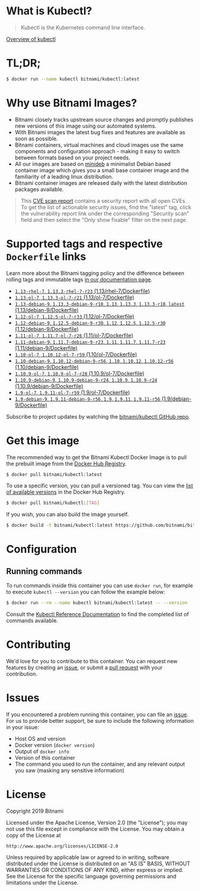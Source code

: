 
# What is Kubectl?

> Kubectl is the Kubernetes command line interface.

[Overview of kubectl](https://kubernetes.io/docs/reference/kubectl/overview/)

# TL;DR;

```bash
$ docker run --name kubectl bitnami/kubectl:latest
```

# Why use Bitnami Images?

* Bitnami closely tracks upstream source changes and promptly publishes new versions of this image using our automated systems.
* With Bitnami images the latest bug fixes and features are available as soon as possible.
* Bitnami containers, virtual machines and cloud images use the same components and configuration approach - making it easy to switch between formats based on your project needs.
* All our images are based on [minideb](https://github.com/bitnami/minideb) a minimalist Debian based container image which gives you a small base container image and the familiarity of a leading linux distribution.
* Bitnami container images are released daily with the latest distribution packages available.


> This [CVE scan report](https://quay.io/repository/bitnami/kubectl?tab=tags) contains a security report with all open CVEs. To get the list of actionable security issues, find the "latest" tag, click the vulnerability report link under the corresponding "Security scan" field and then select the "Only show fixable" filter on the next page.

# Supported tags and respective `Dockerfile` links

Learn more about the Bitnami tagging policy and the difference between rolling tags and immutable tags [in our documentation page](https://docs.bitnami.com/containers/how-to/understand-rolling-tags-containers/).


* [`1.13-rhel-7`, `1.13.3-rhel-7-r23` (1.13/rhel-7/Dockerfile)](https://github.com/bitnami/bitnami-docker-kubectl/blob/1.13.3-rhel-7-r23/1.13/rhel-7/Dockerfile)
* [`1.13-ol-7`, `1.13.3-ol-7-r21` (1.13/ol-7/Dockerfile)](https://github.com/bitnami/bitnami-docker-kubectl/blob/1.13.3-ol-7-r21/1.13/ol-7/Dockerfile)
* [`1.13-debian-9`, `1.13.3-debian-9-r18`, `1.13`, `1.13.3`, `1.13.3-r18`, `latest` (1.13/debian-9/Dockerfile)](https://github.com/bitnami/bitnami-docker-kubectl/blob/1.13.3-debian-9-r18/1.13/debian-9/Dockerfile)
* [`1.12-ol-7`, `1.12.5-ol-7-r33` (1.12/ol-7/Dockerfile)](https://github.com/bitnami/bitnami-docker-kubectl/blob/1.12.5-ol-7-r33/1.12/ol-7/Dockerfile)
* [`1.12-debian-9`, `1.12.5-debian-9-r30`, `1.12`, `1.12.5`, `1.12.5-r30` (1.12/debian-9/Dockerfile)](https://github.com/bitnami/bitnami-docker-kubectl/blob/1.12.5-debian-9-r30/1.12/debian-9/Dockerfile)
* [`1.11-ol-7`, `1.11.7-ol-7-r26` (1.11/ol-7/Dockerfile)](https://github.com/bitnami/bitnami-docker-kubectl/blob/1.11.7-ol-7-r26/1.11/ol-7/Dockerfile)
* [`1.11-debian-9`, `1.11.7-debian-9-r23`, `1.11`, `1.11.7`, `1.11.7-r23` (1.11/debian-9/Dockerfile)](https://github.com/bitnami/bitnami-docker-kubectl/blob/1.11.7-debian-9-r23/1.11/debian-9/Dockerfile)
* [`1.10-ol-7`, `1.10.12-ol-7-r59` (1.10/ol-7/Dockerfile)](https://github.com/bitnami/bitnami-docker-kubectl/blob/1.10.12-ol-7-r59/1.10/ol-7/Dockerfile)
* [`1.10-debian-9`, `1.10.12-debian-9-r56`, `1.10`, `1.10.12`, `1.10.12-r56` (1.10/debian-9/Dockerfile)](https://github.com/bitnami/bitnami-docker-kubectl/blob/1.10.12-debian-9-r56/1.10/debian-9/Dockerfile)
* [`1.10.9-ol-7`, `1.10.9-ol-7-r28` (1.10.9/ol-7/Dockerfile)](https://github.com/bitnami/bitnami-docker-kubectl/blob/1.10.9-ol-7-r28/1.10.9/ol-7/Dockerfile)
* [`1.10.9-debian-9`, `1.10.9-debian-9-r24`, `1.10.9`, `1.10.9-r24` (1.10.9/debian-9/Dockerfile)](https://github.com/bitnami/bitnami-docker-kubectl/blob/1.10.9-debian-9-r24/1.10.9/debian-9/Dockerfile)
* [`1.9-ol-7`, `1.9.11-ol-7-r59` (1.9/ol-7/Dockerfile)](https://github.com/bitnami/bitnami-docker-kubectl/blob/1.9.11-ol-7-r59/1.9/ol-7/Dockerfile)
* [`1.9-debian-9`, `1.9.11-debian-9-r56`, `1.9`, `1.9.11`, `1.9.11-r56` (1.9/debian-9/Dockerfile)](https://github.com/bitnami/bitnami-docker-kubectl/blob/1.9.11-debian-9-r56/1.9/debian-9/Dockerfile)

Subscribe to project updates by watching the [bitnami/kubectl GitHub repo](https://github.com/bitnami/bitnami-docker-kubectl).

# Get this image

The recommended way to get the Bitnami Kubectl Docker Image is to pull the prebuilt image from the [Docker Hub Registry](https://hub.docker.com/r/bitnami/kubectl).

```bash
$ docker pull bitnami/kubectl:latest
```

To use a specific version, you can pull a versioned tag. You can view the [list of available versions](https://hub.docker.com/r/bitnami/kubectl/tags/) in the Docker Hub Registry.

```bash
$ docker pull bitnami/kubectl:[TAG]
```

If you wish, you can also build the image yourself.

```bash
$ docker build -t bitnami/kubectl:latest https://github.com/bitnami/bitnami-docker-kubectl.git
```

# Configuration

## Running commands

To run commands inside this container you can use `docker run`, for example to execute `kubectl --version` you can follow the example below:

```bash
$ docker run --rm --name kubectl bitnami/kubectl:latest -- --version
```

Consult the [Kubectl Reference Documentation](https://kubernetes.io/docs/reference/generated/kubectl/kubectl-commands) to find the completed list of commands available.

# Contributing

We'd love for you to contribute to this container. You can request new features by creating an [issue](https://github.com/bitnami/bitnami-docker-kubectl/issues), or submit a [pull request](https://github.com/bitnami/bitnami-docker-kubectl/pulls) with your contribution.

# Issues

If you encountered a problem running this container, you can file an [issue](https://github.com/bitnami/bitnami-docker-kubectl/issues). For us to provide better support, be sure to include the following information in your issue:

- Host OS and version
- Docker version (`docker version`)
- Output of `docker info`
- Version of this container
- The command you used to run the container, and any relevant output you saw (masking any sensitive information)

# License

Copyright 2019 Bitnami

Licensed under the Apache License, Version 2.0 (the "License");
you may not use this file except in compliance with the License.
You may obtain a copy of the License at

    http://www.apache.org/licenses/LICENSE-2.0

Unless required by applicable law or agreed to in writing, software
distributed under the License is distributed on an "AS IS" BASIS,
WITHOUT WARRANTIES OR CONDITIONS OF ANY KIND, either express or implied.
See the License for the specific language governing permissions and
limitations under the License.
